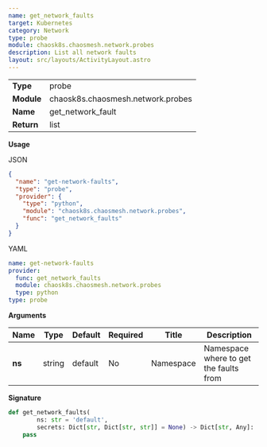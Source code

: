 ```yaml
---
name: get_network_faults
target: Kubernetes
category: Network
type: probe
module: chaosk8s.chaosmesh.network.probes
description: List all network faults
layout: src/layouts/ActivityLayout.astro
---
```


|            |                       |
| ---------- | --------------------- |
| **Type**   | probe                |
| **Module** | chaosk8s.chaosmesh.network.probes |
| **Name**   | get_network_fault           |
| **Return** | list                  |

**Usage**

JSON

```json
{
  "name": "get-network-faults",
  "type": "probe",
  "provider": {
    "type": "python",
    "module": "chaosk8s.chaosmesh.network.probes",
    "func": "get_network_faults"
  }
}
```

YAML

```yaml
name: get-network-faults
provider:
  func: get_network_faults
  module: chaosk8s.chaosmesh.network.probes
  type: python
type: probe
```

**Arguments**

| Name               | Type   | Default | Required | Title          | Description                                    |
| ------------------ | ------ | ------- | -------- | -------------- | ---------------------------------------------- |
| **ns** | string | default    | No       | Namespace | Namespace where to get the faults from     |

**Signature**

```python
def get_network_faults(
        ns: str = 'default',
        secrets: Dict[str, Dict[str, str]] = None) -> Dict[str, Any]:
    pass
```
